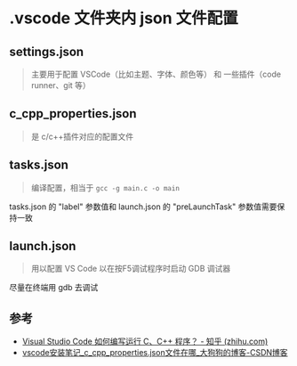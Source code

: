 # .vscode 文件夹内 json 文件配置

## settings.json

> 主要用于配置 VSCode（比如主题、字体、颜色等） 和 一些插件（code runner、git 等）

## c_cpp_properties.json

> 是 c/c++插件对应的配置文件

## tasks.json

> 编译配置，相当于 `gcc -g main.c -o main`

tasks.json 的 "label" 参数值和 launch.json 的 "preLaunchTask" 参数值需要保持一致

## launch.json

> 用以配置 VS Code 以在按F5调试程序时启动 GDB 调试器

尽量在终端用 gdb 去调试

## 参考

+ [Visual Studio Code 如何编写运行 C、C++ 程序？ - 知乎 (zhihu.com)](https://www.zhihu.com/question/30315894)
+ [vscode安装笔记_c_cpp_properties.json文件在哪_大狗狗的博客-CSDN博客](https://blog.csdn.net/Win32FanEx/article/details/125146218)